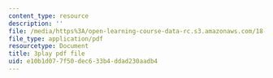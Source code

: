 ```yaml
---
content_type: resource
description: ''
file: /media/https%3A/open-learning-course-data-rc.s3.amazonaws.com/18-02sc-multivariable-calculus-fall-2010/e10b1d077f50dec633b4ddad230aadb4_KXof0q88xbg.pdf
file_type: application/pdf
resourcetype: Document
title: 3play pdf file
uid: e10b1d07-7f50-dec6-33b4-ddad230aadb4
---
```

